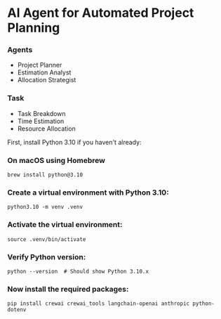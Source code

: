 # AI Agent for Automated Project Planning


### Agents
 - Project Planner
 - Estimation Analyst
 - Allocation Strategist

### Task
 - Task Breakdown
 - Time Estimation
 - Resource Allocation

First, install Python 3.10 if you haven't already:

### On macOS using Homebrew
``` 
brew install python@3.10
```
### Create a virtual environment with Python 3.10:
```commandline
python3.10 -m venv .venv
```
### Activate the virtual environment:
```commandline
source .venv/bin/activate
```
### Verify Python version:
```commandline
python --version  # Should show Python 3.10.x
```
### Now install the required packages:
```commandline
pip install crewai crewai_tools langchain-openai anthropic python-dotenv
```
